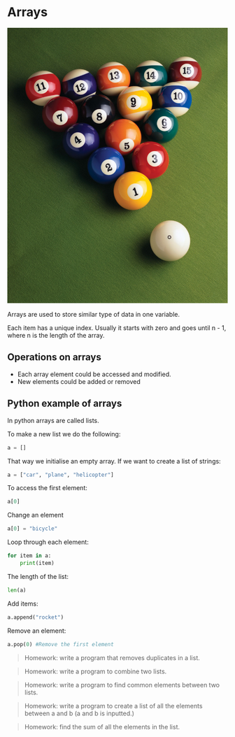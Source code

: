 # Arrays
![Pool balls](./img/pool-balls.jpg)

Arrays are used to store similar type of data in one variable.

Each item has a unique index. Usually it starts with zero and goes until n - 1, where n is the length of the array.

## Operations on arrays
- Each array element could be accessed and modified. 
- New elements could be added or removed

## Python example of arrays
In python arrays are called lists. 

To make a new list we do the following:
```python
a = []
```
That way we initialise an empty array.
If we want to create a list of strings:
```python
a = ["car", "plane", "helicopter"]
```

To access the first element:
```python
a[0]
```

Change an element
```python
a[0] = "bicycle"
```

Loop through each element:
```python
for item in a:
    print(item)
```

The length of the list:
```python
len(a)
```

Add items:
```python
a.append("rocket")
```

Remove an element:
```python
a.pop(0) #Remove the first element
```

> Homework: write a program that removes duplicates in a list.

> Homework: write a program to combine two lists.

> Homework: write a program to find common elements between two lists.

> Homework: write a program to create a list of all the elements between a and b (a and b is inputted.)

> Homework: find the sum of all the elements in the list.